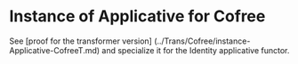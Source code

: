 Instance of Applicative for Cofree
==================================

See [proof for the transformer version]
(../Trans/Cofree/instance-Applicative-CofreeT.md) and specialize it for the
Identity applicative functor.
